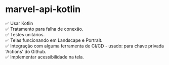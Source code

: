 # marvel-api-kotlin

✅ Usar Kotlin</br>
✅ Tratamento para falha de conexão.</br>
✅ Testes unitários.</br>
✅ Telas funcionando em Landscape e Portrait.</br>
✅ Integração com alguma ferramenta de CI/CD - usado: para chave privada 'Actions' do Github.</br>
✅ Implementar acessibilidade na tela.</br>
